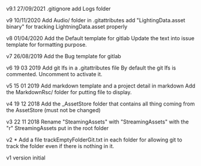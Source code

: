 v9.1 27/09/2021
    .gitignore add Logs folder
     
v9 10/11/2020
    Add Audio/ folder
     in .gitattributes 
     add "LightingData.asset binary" for tracking LightningData.asset properly 

v8 01/04/2020
    Add the Default template for gitlab
    Update the text into issue template for formatting purpose.


v7 26/08/2019
    Add the Bug template for gitlab

v6 19 03 2019
	Add git lfs in a .gitattributes file
	By default the git lfs is commented. Uncomment to activate it.

v5 15 01 2019
	Add markdown template and a project detail in markdown
	Add the MarkdownRsc/ folder for putting file to display.

v4 19 12 2018
	Add the _AssetStore folder that contains all thing coming from the AssetStore (must not be changed)

v3 22 11 2018
	Rename "SteamingAssets" with "StreamingAssets" with the "r"
	StreamingAssets put in the root folder

v2
	* Add a file trackEmptyFolderGit.txt in each folder for allowing git to track the folder even if there is nothing in it.

v1
version initial